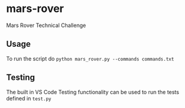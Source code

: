 # mars-rover
Mars Rover Technical Challenge

## Usage
To run the script do `python mars_rover.py --commands commands.txt`

## Testing
The built in VS Code Testing functionality can be used to run the tests defined in `test.py`